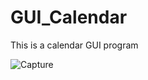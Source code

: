 # GUI_Calendar
This is a calendar GUI program

![Capture](https://user-images.githubusercontent.com/73696489/120976318-141c8f00-c727-11eb-86d8-82e16cc413ff.PNG)
